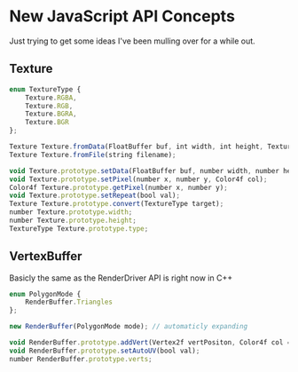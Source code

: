 # New JavaScript API Concepts

Just trying to get some ideas I've been mulling over for a while out.

## Texture
```javascript
enum TextureType {
    Texture.RGBA,
    Texture.RGB,
    Texture.BGRA,
    Texture.BGR
};

Texture Texture.fromData(FloatBuffer buf, int width, int height, TextureType type);
Texture Texture.fromFile(string filename);

void Texture.prototype.setData(FloatBuffer buf, number width, number height, TextureType type);
void Texture.prototype.setPixel(number x, number y, Color4f col);
Color4f Texture.prototype.getPixel(number x, number y);
void Texture.prototype.setRepeat(bool val);
Texture Texture.prototype.convert(TextureType target);
number Texture.prototype.width;
number Texture.prototype.height;
TextureType Texture.prototype.type;
```

## VertexBuffer
Basicly the same as the RenderDriver API is right now in C++

```javascript
enum PolygonMode {
    RenderBuffer.Triangles
};

new RenderBuffer(PolygonMode mode); // automaticly expanding

void RenderBuffer.prototype.addVert(Vertex2f vertPositon, Color4f col = Color4f.White, Vertex2f uv = null);
void RenderBuffer.prototype.setAutoUV(bool val);
number RenderBuffer.prototype.verts;
```
